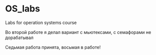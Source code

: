 # OS_labs
Labs for operation systems course

Во второй работе я делал вариант с мьютексами, с семафорами не дорабатывал

Седьмая работа принята, восьмая в работе!
